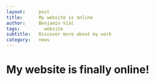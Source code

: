 ```yaml
---
layout:     post
title:      My website is online
author:     Benjamin Vial
tags: 		  website
subtitle:  	Discover more about my work
category:   news
---
```



# My website is finally online!

 
